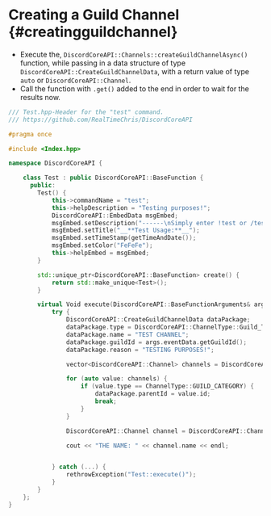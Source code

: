 Creating a Guild Channel {#creatingguildchannel}
============
- Execute the, `DiscordCoreAPI::Channels::createGuildChannelAsync()` function, while passing in a data structure of type `DiscordCoreAPI::CreateGuildChannelData`, with a return value of type `auto` or `DiscordCoreAPI::Channel`.
- Call the function with `.get()` added to the end in order to wait for the results now.

```cpp
/// Test.hpp-Header for the "test" command.
/// https://github.com/RealTimeChris/DiscordCoreAPI

#pragma once

#include <Index.hpp>

namespace DiscordCoreAPI {

	class Test : public DiscordCoreAPI::BaseFunction {
	  public:
		Test() {
			this->commandName = "test";
			this->helpDescription = "Testing purposes!";
			DiscordCoreAPI::EmbedData msgEmbed;
			msgEmbed.setDescription("------\nSimply enter !test or /test!\n------");
			msgEmbed.setTitle("__**Test Usage:**__");
			msgEmbed.setTimeStamp(getTimeAndDate());
			msgEmbed.setColor("FeFeFe");
			this->helpEmbed = msgEmbed;
		}

		std::unique_ptr<DiscordCoreAPI::BaseFunction> create() {
			return std::make_unique<Test>();
		}

		virtual Void execute(DiscordCoreAPI::BaseFunctionArguments& args) {
			try {
				DiscordCoreAPI::CreateGuildChannelData dataPackage;
				dataPackage.type = DiscordCoreAPI::ChannelType::Guild_Text;
				dataPackage.name = "TEST CHANNEL";
				dataPackage.guildId = args.eventData.getGuildId();
				dataPackage.reason = "TESTING PURPOSES!";

				vector<DiscordCoreAPI::Channel> channels = DiscordCoreAPI::Channels::getGuildChannelsAsync({.guildId = args.eventData.getGuildId()}).get();

				for (auto value: channels) {
					if (value.type == ChannelType::GUILD_CATEGORY) {
						dataPackage.parentId = value.id;
						break;
					}
				}

				DiscordCoreAPI::Channel channel = DiscordCoreAPI::Channels::createGuildChannelAsync(dataPackage).get();

				cout << "THE NAME: " << channel.name << endl;


			} catch (...) {
				rethrowException("Test::execute()");
			}
		}
	};
}
```
